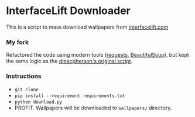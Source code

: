 # InterfaceLift Downloader

This is a script to mass download wallpapers from [interfacelift.com][interfacelift]

### My fork

Refactored the code using modern tools ([requests][requests], [BeautifulSoup][bs]), but kept the same logic as the [dmacpherson's original script][dmacpherson].

### Instructions

- `git clone`
- `pip install --requirement requirements.txt`
- `python download.py`
- PROFIT. Wallpapers will be downloaded to `wallpapers/` directory.

[image]: http://interfacelift.com/wallpaper/7yz4ma1/03489_fairfieldchurch_1280x720.jpg
[dmacpherson]: https://github.com/dmacpherson/py-interfacelift-downloader/
[interfacelift]: http://interfacelift.com
[requests]: http://docs.python-requests.org/en/latest/
[bs]: http://www.crummy.com/software/BeautifulSoup/
